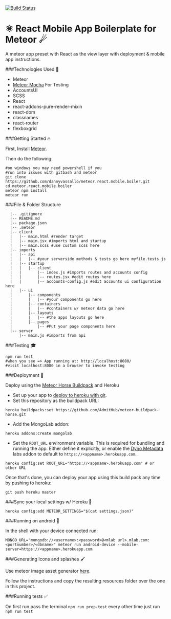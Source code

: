 [![Build Status](https://travis-ci.org/dannyvassallo/meteor.react.mobile.boiler.svg?branch=master)](https://travis-ci.org/dannyvassallo/meteor.react.mobile.boiler)

# ⚛ React Mobile App Boilerplate for Meteor ☄

A meteor app preset with React as the view layer with  deployment &  mobile app instructions.

###Technologies Used 🤖

* Meteor
* [Meteor Mocha](https://github.com/practicalmeteor/meteor-mocha) For Testing
* AccountsUI
* SCSS
* React
* react-addons-pure-render-mixin
* react-dom
* classnames
* react-router
* flexboxgrid

###Getting Started 🔥

First, Install [Meteor](https://www.meteor.com/install).

Then do the following:
```shell
#on windows you may need powershell if you
#run into issues with gitbash and meteor
git clone https://github.com/dannyvassallo/meteor.react.mobile.boiler.git
cd meteor.react.mobile.boiler
meteor npm install
meteor run
```

###File & Folder Structure

```shell
  |-- .gitignore
  |-- README.md
  |-- package.json
  |-- .meteor
  |-- client
  |   |-- main.html #render target
  |   |-- main.jsx #imports html and startup
  |   |-- main.scss #use custom scss here
  |-- imports
  |   |-- api
  |   |   |-- #your serverside methods & tests go here myfile.tests.js
  |   |-- startup
  |   |   |-- client
  |   |       |-- index.js #imports routes and accounts config
  |   |       |-- routes.jsx #edit routes here
  |   |       |-- accounts-config.js #edit accounts ui configuration here
  |   |-- ui
  |       |-- components
  |       |   |-- #your components go here
  |       |-- containers
  |       |   |-- #containers w/ meteor data go here
  |       |-- layouts
  |       |   |-- #the apps layouts go here
  |       |-- pages
  |           |-- #Put your page components here
  |-- server
      |-- main.js #imports from api
```

###Testing 🎓

```shell
npm run test
#when you see => App running at: http://localhost:8080/
#visit localhost:8080 in a browser to invoke testing
```

###Deployment 🚀

Deploy using the [Meteor Horse Buildpack](https://github.com/AdmitHub/meteor-buildpack-horse) and Heroku


* Set up your app to [deploy to heroku with git](https://devcenter.heroku.com/articles/git).
*  Set this repository as the buildpack URL:
```
heroku buildpacks:set https://github.com/AdmitHub/meteor-buildpack-horse.git
```
* Add the MongoLab addon:
```
heroku addons:create mongolab
```
* Set the `ROOT_URL` environment variable. This is required for bundling and running the app.  Either define it explicitly, or enable the [Dyno Metadata](https://devcenter.heroku.com/articles/dyno-metadata) labs addon to default to `https://<appname>.herokuapp.com`.
```
heroku config:set ROOT_URL="https://<appname>.herokuapp.com" # or other URL
```
Once that's done, you can deploy your app using this build pack any time by pushing to heroku:
```
git push heroku master
```

###Sync your local settings w/ Heroku 🔄
```
heroku config:add METEOR_SETTINGS="$(cat settings.json)"
```

###Running on android 📱

In the shell with your device connected run:

```
MONGO_URL="mongodb://<username>:<password>@<mlab url>.mlab.com:<portnumber>/<dbname>" meteor run android-device --mobile-server=https://<appname>.herokuapp.com
```
###Generating Icons and splashes 🖌

Use meteor image asset generator [here](https://github.com/lpender/meteor-assets).

Follow the instructions and copy the resulting resources folder over the one in this project.

###Running tests ✅

On first run pass the terminal `npm run prep-test`
every other time just run `npm run test`
